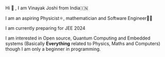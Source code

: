 Hi 👋 , I am Vinayak Joshi from India🇮🇳

I am an aspiring Physicist⚛️, mathematician and Software Engineer👨‍💻

I am currently preparing for JEE 2024

I am interested in Open source, Quantum Computing and Embedded systems (Basically **Everything** related to Physics, Maths and Computers) 
though I am only a beginner in programming.
